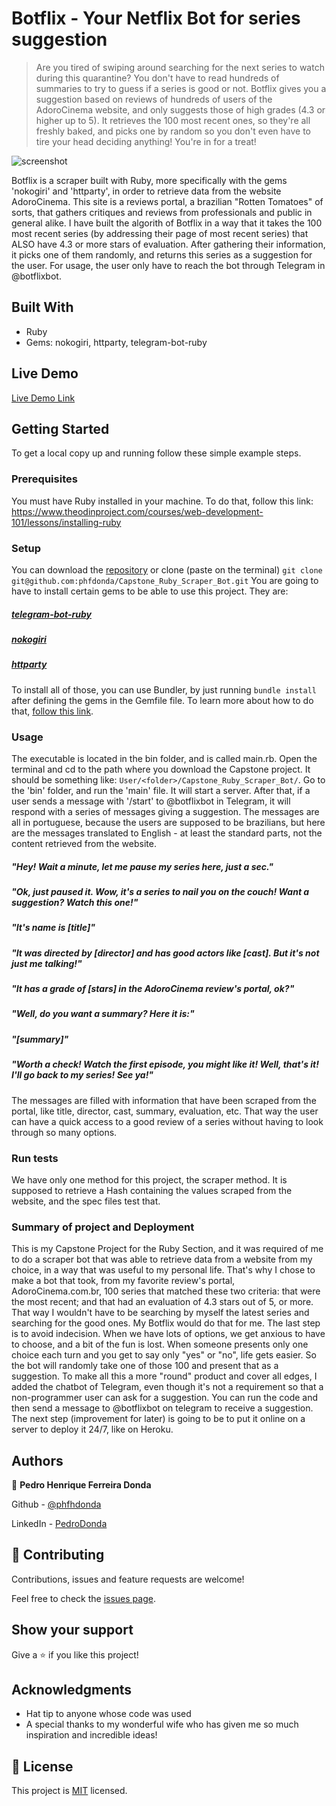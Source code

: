 # Botflix - Your Netflix Bot for series suggestion

> Are you tired of swiping around searching for the next series to watch during this quarantine? You don't have to read hundreds of summaries to try to guess if a series is good or not. Botflix gives you a suggestion based on reviews of hundreds of users of the AdoroCinema website, and only suggests those of high grades (4.3 or higher up to 5). It retrieves the 100 most recent ones, so they're all freshly baked, and picks one by random so you don't even have to tire your head deciding anything! You're in for a treat!

![screenshot](./app_screenshot.jpg)

Botflix is a scraper built with Ruby, more specifically with the gems 'nokogiri' and 'httparty', in order to retrieve data from the website AdoroCinema. This site is a reviews portal, a brazilian "Rotten Tomatoes" of sorts, that gathers critiques and reviews from professionals and public in general alike. 
I have built the algorith of Botflix in a way that it takes the 100 most recent series (by addressing their page of most recent series) that ALSO have 4.3 or more stars of evaluation. After gathering their information, it picks one of them randomly, and returns this series as a suggestion for the user. 
For usage, the user only have to reach the bot through Telegram in @botflixbot.

## Built With

- Ruby
- Gems: nokogiri, httparty, telegram-bot-ruby

## Live Demo

[Live Demo Link](https://livedemo.com)


## Getting Started

To get a local copy up and running follow these simple example steps.

### Prerequisites
You must have Ruby installed in your machine. To do that, follow this link: https://www.theodinproject.com/courses/web-development-101/lessons/installing-ruby

### Setup
You can download the [repository](https://github.com/phfdonda/Capstone_Ruby_Scraper_Bot) or clone (paste on the terminal) ```git clone git@github.com:phfdonda/Capstone_Ruby_Scraper_Bot.git```
You are going to have to install certain gems to be able to use this project. They are:

##### [telegram-bot-ruby](https://github.com/telegram-bot-rb/telegram-bot)
##### [nokogiri](https://nokogiri.org/tutorials/installing_nokogiri.html#install-with-included-libraries-recommended)
##### [httparty](https://github.com/jnunemaker/httparty)
To install all of those, you can use Bundler, by just running ```bundle install``` after defining the gems in the Gemfile file. To learn more about how to do that, [follow this link](https://bundler.io/v2.0/man/bundle-install.1.html). 

### Usage
The executable is located in the bin folder, and is called main.rb. Open the terminal and cd to the path where you download the Capstone project. It should be something like: ```User/<folder>/Capstone_Ruby_Scraper_Bot/```. Go to the 'bin' folder, and run the 'main' file. It will start a server. After that, if a user sends a message with '/start' to @botflixbot in Telegram, it will respond with a series of messages giving a suggestion. 
The messages are all in portuguese, because the users are supposed to be brazilians, but here are the messages translated to English - at least the standard parts, not the content retrieved from the website.
##### "Hey! Wait a minute, let me pause my series here, just a sec."
##### "Ok, just paused it. Wow, it's a series to nail you on the couch! Want a suggestion? Watch this one!"
##### "It's name is [title]"
##### "It was directed by [director] and has good actors like [cast]. But it's not just me talking!"
##### "It has a grade of [stars] in the AdoroCinema review's portal, ok?"
##### "Well, do you want a summary? Here it is:"
##### "[summary]"
##### "Worth a check! Watch the first episode, you might like it! Well, that's it! I'll go back to my series! See ya!"

The messages are filled with information that have been scraped from the portal, like title, director, cast, summary, evaluation, etc. That way the user can have a quick access to a good review of a series without having to look through so many options.

### Run tests
We have only one method for this project, the scraper method. It is supposed to retrieve a Hash containing the values scraped from the website, and the spec files test that.

### Summary of project and Deployment
This is my Capstone Project for the Ruby Section, and it was required of me to do a scraper bot that was able to retrieve data from a website from my choice, in a way that was useful to my personal life.
That's why I chose to make a bot that took, from my favorite review's portal, AdoroCinema.com.br, 100 series that matched these two criteria: that were the most recent; and that had an evaluation of 4.3 stars out of 5, or more. That way I wouldn't have to be searching by myself the latest series and searching for the good ones. My Botflix would do that for me.
The last step is to avoid indecision. When we have lots of options, we get anxious to have to choose, and a bit of the fun is lost. When someone presents only one choice each turn and you get to say only "yes" or "no", life gets easier. So the bot will randomly take one of those 100 and present that as a suggestion.
To make all this a more "round" product and cover all edges, I added the chatbot of Telegram, even though it's not a requirement so that a non-programmer user can ask for a suggestion. You can run the code and then send a message to @botflixbot on telegram to receive a suggestion.
The next step (improvement for later) is going to be to put it online on a server to deploy it 24/7, like on Heroku. 


## Authors

👤 **Pedro Henrique Ferreira Donda**



Github - [@phfhdonda](https://github.com/phfdonda)

LinkedIn - [PedroDonda](https://www.linkedin.com/in/pedro-donda-808621bb/)

## 🤝 Contributing

Contributions, issues and feature requests are welcome!

Feel free to check the [issues page](issues/).

## Show your support

Give a ⭐️ if you like this project!

## Acknowledgments

- Hat tip to anyone whose code was used
- A special thanks to my wonderful wife who has given me so much inspiration and incredible ideas!

## 📝 License

This project is [MIT](lic.url) licensed.
